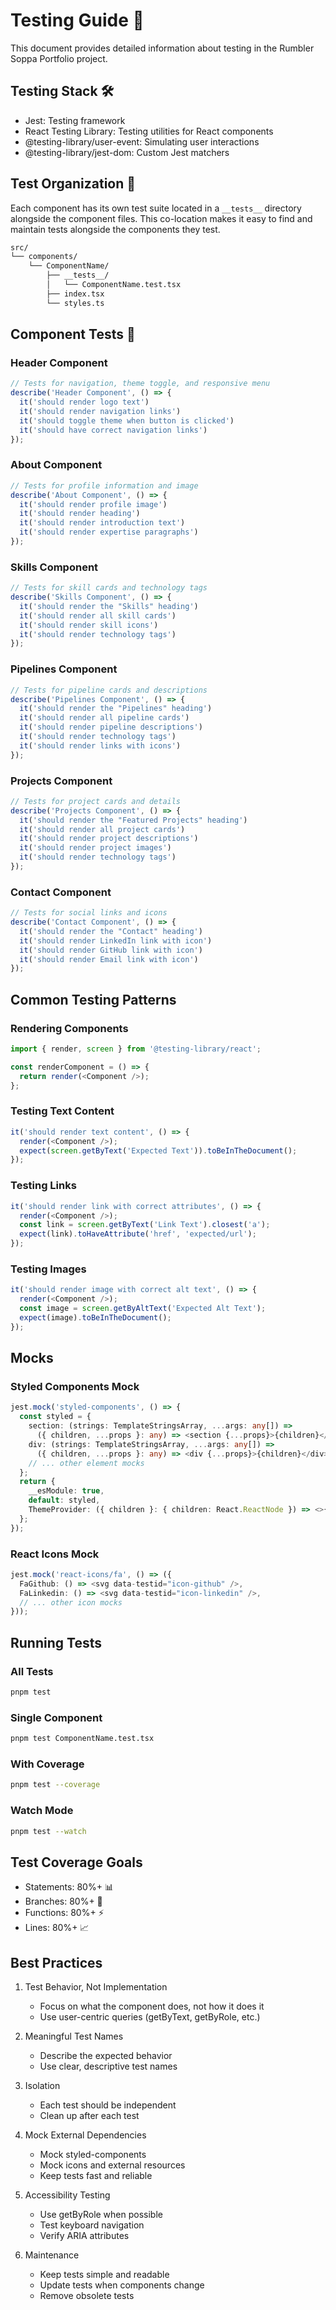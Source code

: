 # Testing Guide 🧪

This document provides detailed information about testing in the Rumbler Soppa Portfolio project.

## Testing Stack 🛠️

- Jest: Testing framework
- React Testing Library: Testing utilities for React components
- @testing-library/user-event: Simulating user interactions
- @testing-library/jest-dom: Custom Jest matchers

## Test Organization 📁

Each component has its own test suite located in a `__tests__` directory alongside the component files. This co-location makes it easy to find and maintain tests alongside the components they test.

```bash
src/
└── components/
    └── ComponentName/
        ├── __tests__/
        │   └── ComponentName.test.tsx
        ├── index.tsx
        └── styles.ts
```

## Component Tests 🧩

### Header Component

```typescript
// Tests for navigation, theme toggle, and responsive menu
describe('Header Component', () => {
  it('should render logo text')
  it('should render navigation links')
  it('should toggle theme when button is clicked')
  it('should have correct navigation links')
});
```

### About Component

```typescript
// Tests for profile information and image
describe('About Component', () => {
  it('should render profile image')
  it('should render heading')
  it('should render introduction text')
  it('should render expertise paragraphs')
});
```

### Skills Component

```typescript
// Tests for skill cards and technology tags
describe('Skills Component', () => {
  it('should render the "Skills" heading')
  it('should render all skill cards')
  it('should render skill icons')
  it('should render technology tags')
});
```

### Pipelines Component

```typescript
// Tests for pipeline cards and descriptions
describe('Pipelines Component', () => {
  it('should render the "Pipelines" heading')
  it('should render all pipeline cards')
  it('should render pipeline descriptions')
  it('should render technology tags')
  it('should render links with icons')
});
```

### Projects Component

```typescript
// Tests for project cards and details
describe('Projects Component', () => {
  it('should render the "Featured Projects" heading')
  it('should render all project cards')
  it('should render project descriptions')
  it('should render project images')
  it('should render technology tags')
});
```

### Contact Component

```typescript
// Tests for social links and icons
describe('Contact Component', () => {
  it('should render the "Contact" heading')
  it('should render LinkedIn link with icon')
  it('should render GitHub link with icon')
  it('should render Email link with icon')
});
```

## Common Testing Patterns

### Rendering Components

```typescript
import { render, screen } from '@testing-library/react';

const renderComponent = () => {
  return render(<Component />);
};
```

### Testing Text Content

```typescript
it('should render text content', () => {
  render(<Component />);
  expect(screen.getByText('Expected Text')).toBeInTheDocument();
});
```

### Testing Links

```typescript
it('should render link with correct attributes', () => {
  render(<Component />);
  const link = screen.getByText('Link Text').closest('a');
  expect(link).toHaveAttribute('href', 'expected/url');
});
```

### Testing Images

```typescript
it('should render image with correct alt text', () => {
  render(<Component />);
  const image = screen.getByAltText('Expected Alt Text');
  expect(image).toBeInTheDocument();
});
```

## Mocks

### Styled Components Mock

```typescript
jest.mock('styled-components', () => {
  const styled = {
    section: (strings: TemplateStringsArray, ...args: any[]) => 
      ({ children, ...props }: any) => <section {...props}>{children}</section>,
    div: (strings: TemplateStringsArray, ...args: any[]) => 
      ({ children, ...props }: any) => <div {...props}>{children}</div>,
    // ... other element mocks
  };
  return {
    __esModule: true,
    default: styled,
    ThemeProvider: ({ children }: { children: React.ReactNode }) => <>{children}</>,
  };
});
```

### React Icons Mock

```typescript
jest.mock('react-icons/fa', () => ({
  FaGithub: () => <svg data-testid="icon-github" />,
  FaLinkedin: () => <svg data-testid="icon-linkedin" />,
  // ... other icon mocks
}));
```

## Running Tests

### All Tests

```bash
pnpm test
```

### Single Component

```bash
pnpm test ComponentName.test.tsx
```

### With Coverage

```bash
pnpm test --coverage
```

### Watch Mode

```bash
pnpm test --watch
```

## Test Coverage Goals

- Statements: 80%+ 📊
- Branches: 80%+ 🔀
- Functions: 80%+ ⚡
- Lines: 80%+ 📈

## Best Practices

1. Test Behavior, Not Implementation
   - Focus on what the component does, not how it does it
   - Use user-centric queries (getByText, getByRole, etc.)

2. Meaningful Test Names
   - Describe the expected behavior
   - Use clear, descriptive test names

3. Isolation
   - Each test should be independent
   - Clean up after each test

4. Mock External Dependencies
   - Mock styled-components
   - Mock icons and external resources
   - Keep tests fast and reliable

5. Accessibility Testing
   - Use getByRole when possible
   - Test keyboard navigation
   - Verify ARIA attributes

6. Maintenance
   - Keep tests simple and readable
   - Update tests when components change
   - Remove obsolete tests
